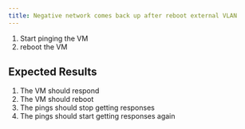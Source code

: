 ```yaml
---
title: Negative network comes back up after reboot external VLAN
---
```

1. Start pinging the VM
1. reboot the VM

## Expected Results
1. The VM should respond
1. The VM should reboot
1. The pings should stop getting responses
1. The pings should start getting responses again